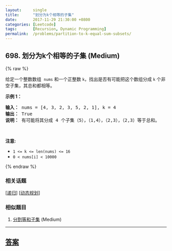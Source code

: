 ```yaml
---
layout:     single
title:      "划分为k个相等的子集"
date:       2017-11-29 21:30:00 +0800
categories: [Leetcode]
tags:       [Recursion, Dynamic Programming]
permalink:  /problems/partition-to-k-equal-sum-subsets/
---
```


## 698. 划分为k个相等的子集 (Medium)

{% raw %}

<p>给定一个整数数组&nbsp;&nbsp;<code>nums</code> 和一个正整数 <code>k</code>，找出是否有可能把这个数组分成 <code>k</code> 个非空子集，其总和都相等。</p>

<p><strong>示例 1：</strong></p>

<pre>
<strong>输入：</strong> nums = [4, 3, 2, 3, 5, 2, 1], k = 4
<strong>输出：</strong> True
<strong>说明：</strong> 有可能将其分成 4 个子集（5），（1,4），（2,3），（2,3）等于总和。</pre>

<p>&nbsp;</p>

<p><strong>注意:</strong></p>

<ul>
	<li><code>1 &lt;= k &lt;= len(nums) &lt;= 16</code></li>
	<li><code>0 &lt; nums[i] &lt; 10000</code></li>
</ul>

{% endraw %}

### 相关话题
  [[递归](https://github.com/openset/leetcode/tree/master/tag/recursion/README.md)]
  [[动态规划](https://github.com/openset/leetcode/tree/master/tag/dynamic-programming/README.md)]

### 相似题目
  1. [分割等和子集](/problems/partition-equal-subset-sum) (Medium)

---

## [答案](https://github.com/openset/leetcode/tree/master/problems/partition-to-k-equal-sum-subsets)
